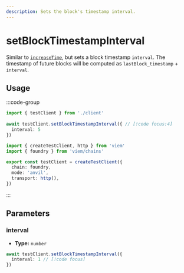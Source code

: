 ```yaml
---
description: Sets the block's timestamp interval.
---
```


# setBlockTimestampInterval

Similar to [`increaseTime`](/docs/actions/test/increaseTime), but sets a block timestamp `interval`. The timestamp of future blocks will be computed as `lastBlock_timestamp` + `interval`.

## Usage

:::code-group

```ts [example.ts]
import { testClient } from './client'
 
await testClient.setBlockTimestampInterval({ // [!code focus:4]
  interval: 5
})
```

```ts [client.ts]
import { createTestClient, http } from 'viem'
import { foundry } from 'viem/chains'

export const testClient = createTestClient({
  chain: foundry,
  mode: 'anvil',
  transport: http(), 
})
```

:::

## Parameters

### interval

- **Type:** `number`

```ts
await testClient.setBlockTimestampInterval({
  interval: 1 // [!code focus]
})
```